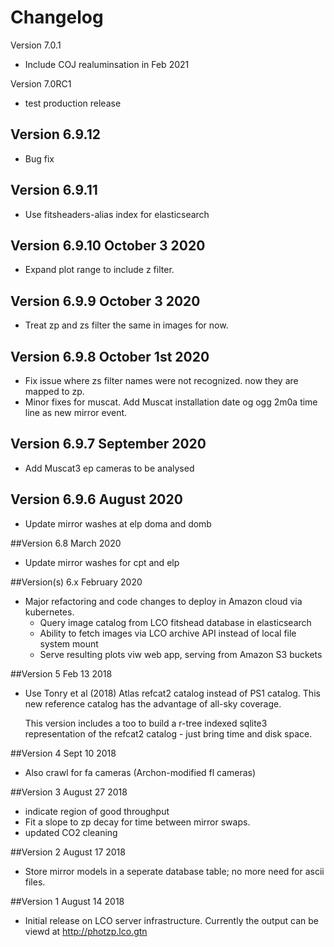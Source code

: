 # Changelog

Version 7.0.1
*  Include COJ realuminsation in Feb 2021

Version 7.0RC1
* test production release

## Version 6.9.12
* Bug fix

## Version 6.9.11
* Use fitsheaders-alias index for elasticsearch

## Version 6.9.10 October 3 2020
* Expand plot range to include z filter.

## Version 6.9.9 October 3 2020
* Treat zp and zs filter the same in images for now. 

## Version 6.9.8 October 1st 2020
* Fix issue where zs filter names were not recognized. now they are mapped to zp. 
* Minor fixes for muscat. Add Muscat installation date og ogg 2m0a time line as new mirror event.  

## Version 6.9.7 September 2020
* Add Muscat3 ep cameras to be analysed

## Version 6.9.6 August 2020
* Update mirror washes at elp doma and domb

##Version 6.8 March 2020
* Update mirror washes for cpt and elp

##Version(s) 6.x February 2020

* Major refactoring and code changes to deploy in Amazon cloud via kubernetes.
  * Query image catalog from LCO fitshead database in elasticsearch
  * Ability to fetch images via LCO archive API instead of local file system mount
  * Serve resulting plots viw web app, serving from Amazon S3 buckets 

##Version 5 Feb 13 2018

* Use Tonry et al (2018) Atlas refcat2 catalog instead of PS1 catalog. This new reference 
  catalog has the advantage of all-sky coverage. 
  
  This version includes a too to build a r-tree indexed sqlite3 representation of the refcat2 
  catalog - just bring time and disk space.    

##Version 4 Sept 10 2018

* Also crawl for fa cameras (Archon-modified fl cameras)

##Version 3 August 27 2018 

* indicate region of good throughput 
* Fit a slope to zp decay for time between mirror swaps.
* updated CO2 cleaning

##Version 2 August 17 2018

* Store mirror models in a seperate database table; no more need for ascii files.

##Version 1  August 14 2018

* Initial release on LCO server infrastructure. Currently the output can be viewd at  http://photzp.lco.gtn 

